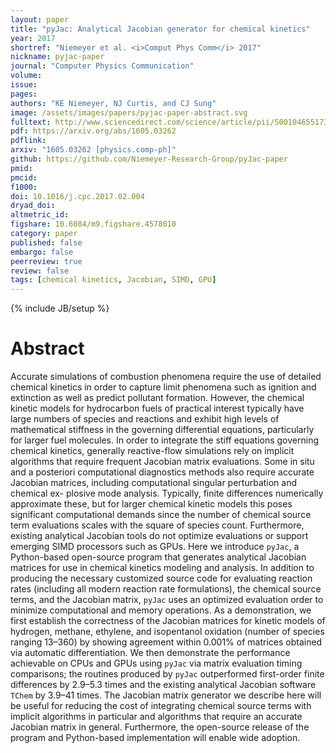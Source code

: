 ```yaml
---
layout: paper
title: "pyJac: Analytical Jacobian generator for chemical kinetics"
year: 2017
shortref: "Niemeyer et al. <i>Comput Phys Comm</i> 2017"
nickname: pyjac-paper
journal: "Computer Physics Communication"
volume:
issue:
pages:
authors: "KE Niemeyer, NJ Curtis, and CJ Sung"
image: /assets/images/papers/pyjac-paper-abstract.svg
fulltext: http://www.sciencedirect.com/science/article/pii/S0010465517300462
pdf: https://arxiv.org/abs/1605.03262
pdflink:
arxiv: "1605.03262 [physics.comp-ph]"
github: https://github.com/Niemeyer-Research-Group/pyJac-paper
pmid:
pmcid:
f1000:
doi: 10.1016/j.cpc.2017.02.004
dryad_doi:
altmetric_id:
figshare: 10.6084/m9.figshare.4578010
category: paper
published: false
embargo: false
peerreview: true
review: false
tags: [chemical kinetics, Jacobian, SIMD, GPU]
---
```

{% include JB/setup %}

# Abstract

Accurate simulations of combustion phenomena require the use of detailed chemical kinetics in order to capture limit phenomena such as ignition and extinction as well as predict pollutant formation. However, the chemical kinetic models for hydrocarbon fuels of practical interest typically have large numbers of species and reactions and exhibit high levels of mathematical stiffness in the governing differential equations, particularly for larger fuel molecules. In order to integrate the stiff equations governing chemical kinetics, generally reactive-flow simulations rely on implicit algorithms that require frequent Jacobian matrix evaluations. Some in situ and a posteriori computational diagnostics methods also require accurate Jacobian matrices, including computational singular perturbation and chemical ex- plosive mode analysis. Typically, finite differences numerically approximate these, but for larger chemical kinetic models this poses significant computational demands since the number of chemical source term evaluations scales with the square of species count. Furthermore, existing analytical Jacobian tools do not optimize evaluations or support emerging SIMD processors such as GPUs. Here we introduce `pyJac`, a Python-based open-source program that generates analytical Jacobian matrices for use in chemical kinetics modeling and analysis. In addition to producing the necessary customized source code for evaluating reaction rates (including all modern reaction rate formulations), the chemical source terms, and the Jacobian matrix, `pyJac` uses an optimized evaluation order to minimize computational and memory operations. As a demonstration, we first establish the correctness of the Jacobian matrices for kinetic models of hydrogen, methane, ethylene, and isopentanol oxidation (number of species ranging 13–360) by showing agreement within 0.001% of matrices obtained via automatic differentiation. We then demonstrate the performance achievable on CPUs and GPUs using `pyJac` via matrix evaluation timing comparisons; the routines produced by `pyJac` outperformed first-order finite differences by 2.9–5.3 times and the existing analytical Jacobian software `TChem` by 3.9–41 times. The Jacobian matrix generator we describe here will be useful for reducing the cost of integrating chemical source terms with implicit algorithms in particular and algorithms that require an accurate Jacobian matrix in general. Furthermore, the open-source release of the program and Python-based implementation will enable wide adoption.
